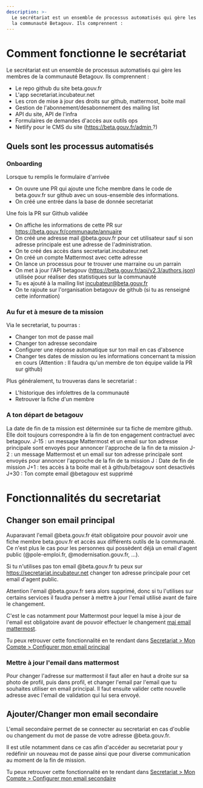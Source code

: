 ```yaml
---
description: >-
  Le secrétariat est un ensemble de processus automatisés qui gère les membres de
  la communauté Betagouv. Ils comprennent :
---
```


# Comment fonctionne le secrétariat

Le secrétariat est un ensemble de processus automatisés qui gère les membres de la communauté Betagouv. Ils comprennent :
* Le repo github du site beta.gouv.fr
* L'app secretariat.incubateur.net
* Les cron de mise à jour des droits sur github, mattermost, boite mail
* Gestion de l'abonnement/desabonnement des mailing list
* API du site, API de l'infra
* Formulaires de demandes d'accès aux outils ops
* Netlify pour le CMS du site ([https://beta.gouv.fr/admin ](https://beta.gouv.fr/admin) ?)

## Quels sont les processus automatisés

### Onboarding
Lorsque tu remplis le formulaire d'arrivée
- On ouvre une PR qui ajoute une fiche membre dans le code de beta.gouv.fr sur github avec un sous-ensemble des informations.
- On créé une entrée dans la base de donnée secretariat

Une fois la PR sur Github validée
- On affiche les informations de cette PR sur https://beta.gouv.fr/communaute/annuaire
- On créé une adresse mail @beta.gouv.fr pour cet utilisateur sauf si son adresse principale est une adresse de l'administration.
- On te créé des accès dans secretariat.incubateur.net
- On créé un compte Mattermost avec cette adresse
- On lance un processus pour te trouver une marraine ou un parrain
- On met à jour l'API betagouv (https://beta.gouv.fr/api/v2.3/authors.json) utilisée pour réaliser des statistiques sur la communauté
- Tu es ajouté à la mailing list incubateur@beta.gouv.fr
- On te rajoute sur l'organisation betagouv de github (si tu as renseigné cette information)

### Au fur et à mesure de ta mission
Via le secretariat, tu pourras :
- Changer ton mot de passe mail
- Changer ton adresse secondaire
- Configurer une réponse automatique sur ton mail en cas d'absence
- Changer tes dates de mission ou les informations concernant ta mission en cours (Attention : Il faudra qu'un membre de ton équipe valide la PR sur github)

Plus généralement, tu trouveras dans le secretariat :
- L'historique des infolettres de la communauté
- Retrouver la fiche d'un membre

### A ton départ de betagouv
La date de fin de ta mission est déterminée sur ta fiche de membre github. Elle doit toujours correspondre à la fin de ton engagement contractuel avec betagouv.
J-15 : un message Mattermost et un email sur ton adresse principale sont envoyés pour annoncer l'approche de la fin de ta mission
J-2 : un message Mattermost et un email sur ton adresse principale sont envoyés pour annoncer l'approche de la fin de ta mission
J : Date de fin de mission
J+1 : tes accès à ta boite mail et à github/betagouv sont desactivés
J+30 : Ton compte email @betagouv est supprimé

# Fonctionnalités du secretariat 

## Changer son email principal

Auparavant l'email @beta.gouv.fr était obligatoire pour pouvoir avoir une fiche membre beta.gouv.fr et accès aux différents outils de la communauté.
Ce n'est plus le cas pour les personnes qui possèdent déjà un email d'agent public (@pole-emploi.fr, @modernisation.gouv.fr, ...).

Si tu n'utilises pas ton email @beta.gouv.fr tu peux sur https://secretariat.incubateur.net changer ton adresse principale pour cet email d'agent public.

Attention l'email @beta.gouv.fr sera alors supprimé, donc si tu l'utilises sur certains services il faudra penser à mettre à jour l'email utilisé avant de faire le changement.

C'est le cas notamment pour Mattermost pour lequel la mise à jour de l'email est obligatoire avant de pouvoir effectuer le changement [maj email mattermost](#mettre-a-jour-l-email-dans-mattermost).

Tu peux retrouver cette fonctionnalité en te rendant dans [Secretariat > Mon Compte > Configurer mon email principal](https://secretariat.incubateur.net/account#change-primary-email)

### Mettre à jour l'email dans mattermost

Pour changer l'adresse sur mattermost il faut aller en haut a droite sur sa photo de profil, puis dans profil, et changer l'email par l'email que tu souhaites utiliser en email principal. Il faut ensuite valider cette nouvelle adresse avec l'email de validation qui lui sera envoyé. 

## Ajouter/Changer mon email secondaire

L'email secondaire permet de se connecter au secretariat en cas d'oublie ou changement du mot de passe de votre adresse @beta.gouv.fr. 

Il est utile notamment dans ce cas afin d'accéder au secretariat pour y redéfinir un nouveau mot de passe ainsi que pour diverse communication au moment de la fin de mission.

Tu peux retrouver cette fonctionnalité en te rendant dans [Secretariat > Mon Compte > Configurer mon email secondaire](https://secretariat.incubateur.net/account#change-secondary-email)
